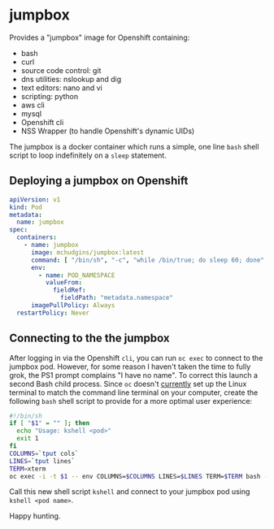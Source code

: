 # jumpbox

Provides a "jumpbox" image for Openshift containing:

* bash
* curl
* source code control: git
* dns utilities: nslookup and dig
* text editors: nano and vi
* scripting: python
* aws cli
* mysql
* Openshift cli
* NSS Wrapper (to handle Openshift's dynamic UIDs)

The jumpbox is a docker container which runs a simple, one line `bash` shell script to loop indefinitely on a `sleep` statement.

## Deploying a jumpbox on Openshift
```yaml
apiVersion: v1
kind: Pod
metadata:
  name: jumpbox
spec:
  containers:
    - name: jumpbox
      image: mchudgins/jumpbox:latest
      command: [ "/bin/sh", "-c", "while /bin/true; do sleep 60; done" ]
      env:
        - name: POD_NAMESPACE
          valueFrom:
            fieldRef:
              fieldPath: "metadata.namespace"
      imagePullPolicy: Always
  restartPolicy: Never
```

## Connecting to the the jumpbox
After logging in via the Openshift `cli`, you can run `oc exec` to connect to the jumpbox pod. 
However, for some reason I haven't taken the time to fully grok, the PS1 prompt complains "I have no name".  To correct this
launch a second Bash child process.  Since `oc` doesn't [currently](https://github.com/openshift/origin/issues/2284)
set up the Linux terminal to match the command line terminal on your computer, create the following `bash` shell script
to provide for a more optimal user experience:
```bash
#!/bin/sh
if [ "$1" = "" ]; then
  echo "Usage: kshell <pod>"
  exit 1
fi
COLUMNS=`tput cols`
LINES=`tput lines`
TERM=xterm
oc exec -i -t $1 -- env COLUMNS=$COLUMNS LINES=$LINES TERM=$TERM bash -il -c "bash"
```


Call this new shell script `kshell` and connect to your jumpbox pod using `kshell <pod name>`.

Happy hunting.

